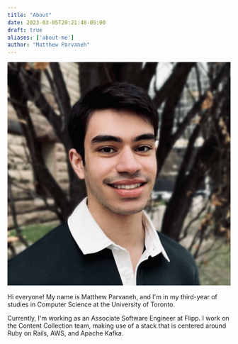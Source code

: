 ```yaml
---
title: "About"
date: 2023-03-05T20:21:48-05:00
draft: true
aliases: ['about-me']
author: "Matthew Parvaneh"
---
```


![An image of Matthew Parvaneh](/assets/images/matthew_profile_pic.jpg "Matthew")

Hi everyone! My name is Matthew Parvaneh, and I'm in my third-year of studies in Computer Science at the University of Toronto.

Currently, I'm working as an Associate Software Engineer at Flipp. I work on the Content Collection team, making use of a stack that is centered around Ruby on Rails, AWS, and Apache Kafka.

